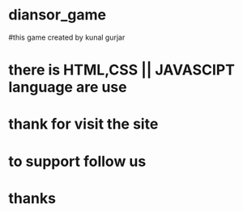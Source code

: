 # diansor_game
#this game created by kunal gurjar 
# there is HTML,CSS || JAVASCIPT language are use 
# thank for visit the site 
# to support follow us 
# thanks
